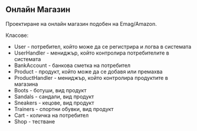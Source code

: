 ## Онлайн Магазин
Проектиране на онлайн магазин подобен на Emag/Amazon.

Класове:
* User - потребител, който може да се регистрира и логва в системата
* UserHandler - мениджър, който контролира потребителите в системата
* BankAccount - банкова сметка на потребител
* Product - продукт, който може да се добавя или премахва
* ProductHandler - мениджър, който контролира продуктите в магазина
* Boots - ботуши, вид продукт
* Sandals - сандали, вид продукт
* Sneakers - кецове, вид продукт
* Trainers - спортни обувки, вид продукт
* Cart - количка на потребител
* Shop - тестване

